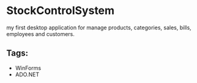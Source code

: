 # StockControlSystem
my first desktop application for manage products, categories, sales, bills, employees and customers.
## Tags: 
- WinForms
- ADO.NET
